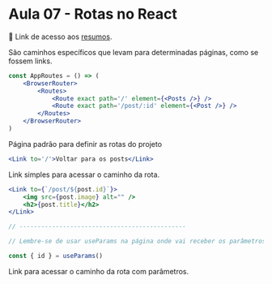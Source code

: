 # Aula 07 - Rotas no React
📄 Link de acesso aos <a href="https://cord-delivery-7eb.notion.site/React-Avan-ado-0dd7bebfaf364c1f8544098923b060e5">resumos</a>. 

São caminhos específicos que levam para determinadas páginas, como se fossem links.

```jsx
const AppRoutes = () => (
    <BrowserRouter>
        <Routes>
            <Route exact path='/' element={<Posts />} />
            <Route exact path='/post/:id' element={<Post />} />
        </Routes>
    </BrowserRouter>
)
```
Página padrão para definir as rotas do projeto
```jsx
<Link to='/'>Voltar para os posts</Link>
```
Link simples para acessar o caminho da rota.
```jsx
<Link to={`/post/${post.id}`}>
    <img src={post.image} alt="" />
    <h2>{post.title}</h2>
</Link>

// ----------------------------------------------

// Lembre-se de usar useParams na página onde vai receber os parâmetros

const { id } = useParams()
```
Link para acessar o caminho da rota com parâmetros.
